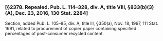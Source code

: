 ### [§2378. Repealed. Pub. L. 114–328, div. A, title VIII, §833(b)(3)(A), Dec. 23, 2016, 130 Stat. 2284] ###

Section, added Pub. L. 105–85, div. A, title III, §350(a), Nov. 18, 1997, 111 Stat. 1691, related to procurement of copier paper containing specified percentages of post-consumer recycled content.